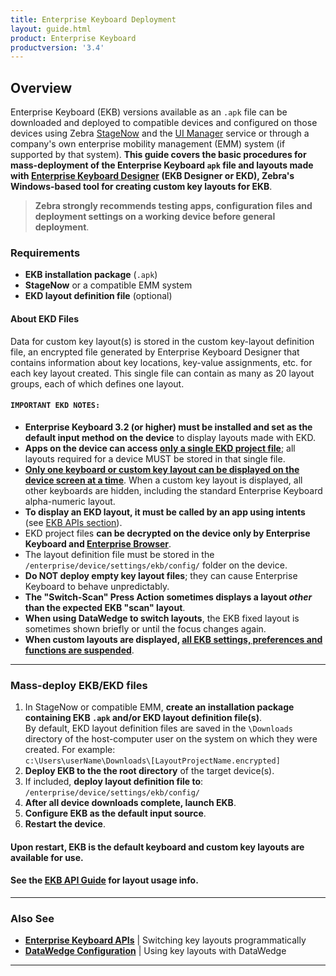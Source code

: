 ```yaml
---
title: Enterprise Keyboard Deployment
layout: guide.html
product: Enterprise Keyboard
productversion: '3.4'
---
```


## Overview

Enterprise Keyboard (EKB) versions available as an `.apk` file can be downloaded and deployed to compatible devices and configured on those devices using Zebra [StageNow](../../../../stagenow) and the [UI Manager](/mx/uimgr/) service or through a company's own enterprise mobility management (EMM) system (if supported by that system). **This guide covers the basic procedures for mass-deployment of the Enterprise Keyboard `apk` file and layouts made with [Enterprise Keyboard Designer](/ekd) (EKB Designer or EKD), Zebra's Windows-based tool for creating custom key layouts for EKB**. 

> **Zebra strongly recommends testing apps, configuration files and deployment settings on a working device before general deployment**.

### Requirements
* **EKB installation package** (`.apk`)
* **StageNow** or a compatible EMM system
* **EKD layout definition file** (optional)

#### About EKD Files 
Data for custom key layout(s) is stored in the custom key-layout definition file, an encrypted file generated by Enterprise Keyboard Designer that contains information about key locations, key-value assignments, etc. for each key layout created. This single file can contain as many as 20 layout groups, each of which defines one layout. 

#### `IMPORTANT EKD NOTES:`

* **Enterprise Keyboard 3.2 (or higher) must be installed and set as the default input method on the device** to display layouts made with EKD. 
* **Apps on the device can access <u>only a single EKD project file</u>**; all layouts required for a device MUST be stored in that single file.  
* **<u>Only one keyboard or custom key layout can be displayed on the device screen at a time</u>**. When a custom key layout is displayed, all other keyboards are hidden, including the standard Enterprise Keyboard alpha-numeric layout. 
* **To display an EKD layout, it must be called by an app using intents** (see [EKB APIs section](../apis)).
* EKD project files **can be decrypted on the device only by Enterprise Keyboard and [Enterprise Browser](/enterprise-browser)**. 
* The layout definition file must be stored in the `/enterprise/device/settings/ekb/config/` folder on the device. 
* **Do NOT deploy empty key layout files**; they can cause Enterprise Keyboard to behave unpredictably.
* **The "Switch-Scan" Press Action sometimes displays a layout *other* than the expected EKB "scan" layout**. 
* **When using DataWedge to switch layouts**, the EKB fixed layout is sometimes shown briefly or until the focus changes again. 
* **When custom layouts are displayed, <u>all EKB settings, preferences and functions are suspended</u>**.
<!-- once confirmed by eng, copy last two above to usage notes on about page and elsewhere -->

-----

### Mass-deploy EKB/EKD files

1. In StageNow or compatible EMM, **create an installation package containing EKB `.apk` and/or EKD layout definition file(s)**. <br>
 By default, EKD layout definition files are saved in the `\Downloads` directory of the host-computer user on the system on which they were created. For example: <br>
 `c:\Users\userName\Downloads\[LayoutProjectName.encrypted]`<br>
2. **Deploy EKB to the the root directory** of the target device(s). 
3. If included, **deploy layout definition file to**: <br>
 `/enterprise/device/settings/ekb/config/`
4. **After all device downloads complete, launch EKB**.
5. **Configure EKB as the default input source**.  
6. **Restart the device**. 

#### Upon restart, EKB is the default keyboard and custom key layouts are available for use.

#### See the [EKB API Guide](../apis) for layout usage info. 

-----

### Also See

* **[Enterprise Keyboard APIs](../apis)** | Switching key layouts programmatically
* **[DataWedge Configuration](/datawedge/latest/guide/utilities/ekb/)** | Using key layouts with DataWedge 

-----
<!-- 
 <img alt="" style="height:250px" src="ekd_project_saved.png"/>
 _Click image to enlarge, ESC to exit_.
 <br> -->